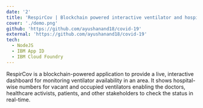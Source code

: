 ```yaml
---
date: '2'
title: 'RespirCov | Blockchain powered interactive ventilator and hospital beds tracker'
cover: './demo.png'
github: 'https://github.com/ayushanand18/covid-19'
external: 'https://github.com/ayushanand18/covid-19'
tech:
  - NodeJS
  - IBM App ID
  - IBM Cloud Foundry
---
```


RespirCov is a blockchain-powered application to provide a live, interactive dashboard for monitoring ventilator availability in an area. It shows hospital-wise numbers for vacant and occupied ventilators enabling the doctors, healthcare activists, patients, and other stakeholders to check the status in real-time.
